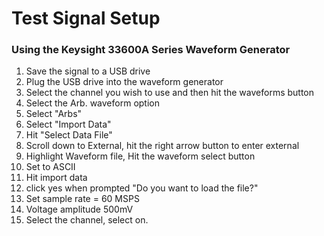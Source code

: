 # Test Signal Setup
### Using the Keysight 33600A Series Waveform Generator

1. Save the signal to a USB drive 
2. Plug the USB drive into the waveform generator
3. Select the channel you wish to use and then hit the waveforms button
4. Select the Arb. waveform option 
5. Select "Arbs"
6. Select "Import Data"
7. Hit "Select Data File"
8. Scroll down to External, hit the right arrow button to enter external
9. Highlight Waveform file, Hit the waveform select button
10. Set to ASCII
11. Hit import data
12. click yes when prompted "Do you want to load the file?"
13. Set sample rate  = 60 MSPS
14. Voltage amplitude 500mV
15. Select the channel, select on.